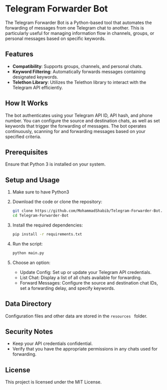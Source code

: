 # Telegram Forwarder Bot

The Telegram Forwarder Bot is a Python-based tool that automates the forwarding of messages from one Telegram chat to
another. This is particularly useful for managing information flow in channels, groups, or personal messages based on
specific keywords.

## Features

- **Compatibility**: Supports groups, channels, and personal chats.
- **Keyword Filtering**: Automatically forwards messages containing designated keywords.
- **Telethon Library**: Utilizes the Telethon library to interact with the Telegram API efficiently.

## How It Works

The bot authenticates using your Telegram API ID, API hash, and phone number. You can configure the source and
destination chats, as well as set keywords that trigger the forwarding of messages. The bot operates continuously,
scanning for and forwarding messages based on your specified criteria.

## Prerequisites

Ensure that Python 3 is installed on your system.

## Setup and Usage

1. Make sure to have Python3
2. Download the code or clone the repository:

   ```bash
   git clone https://github.com/MohammadShabib/Telegram-Forwarder-Bot.git
   cd Telegram-Forwarder-Bot
   ```

3. Install the required dependencies:

   ```bash
   pip install -r requirements.txt
   ```


4. Run the script:

   ```bash
   python main.py
   ```
5. Choose an option:

   - Update Config: Set up or update your Telegram API credentials.
   - List Chat: Display a list of all chats available for forwarding.
   - Forward Messages: Configure the source and destination chat IDs, set a forwarding delay, and specify keywords.
   
## Data Directory
Configuration files and other data are stored in the  ```resources ``` folder.

## Security Notes

- Keep your API credentials confidential.
- Verify that you have the appropriate permissions in any chats used for forwarding.

## License

This project is licensed under the MIT License.
